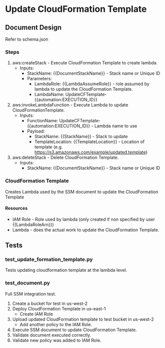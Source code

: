 # Update CloudFormation Template

## Document Design

Refer to schema.json

### Steps

1. aws:createStack - Execute CloudFormation Template to create lambda.
   * Inputs:
     * StackName: {{DocumentStackName}} - Stack name or Unique ID
     * Parameters: 
       * LambdaRole: {{LambdaAssumeRole}} - role assumed by lambda to update the CloudFormation Template.
       * LambdaName: UpdateCFTemplate-{{automation:EXECUTION_ID}}
2. aws:invokeLambdaFunction - Execute Lambda to update CloudFormationTemplate.
   * Inputs:
     * FunctionName: UpdateCFTemplate-{{automation:EXECUTION_ID}} - Lambda name to use
     * Payload:
       * StackName: {{StackName}} - Stack to update
       * TemplateLocation: {{TemplateLocation}} - Location of template (e.g. https://s3.amazonaws.com/example/updated.template)
3. aws:deleteStack - Delete CloudFormation Template.
   * Inputs:
     * StackName: {{DocumentStackName}} - Stack name or Unique ID

### CloudFormation Template

Creates Lambda used by the SSM document to update the CloudFormation Template

#### Resources

* IAM Role - Role used by lambda (only created if non specified by user {{LambdaRoleArn}})
* Lambda - does the actual work to update the CloudFormation Template.

## Tests

### test_update_formation_template.py

Tests updating cloudformation template at the lambda level.

### test_document.py

Full SSM integration test.

1. Create a bucket for test in us-west-2
2. Deploy CloudFormation Template in us-east-1
   * Create IAM Role
3. Upload updated CloudFormation template to test bucket in us-west-2
   * Add another policy to the IAM Role. 
4. Execute SSM document to update CloudFormation Template.
5. Validate document executed correctly.
6. Validate new policy was added to IAM Role.

